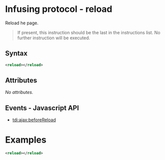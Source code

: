 # Infusing protocol - reload

Reload he page.

> If present, this instruction should be the last in the instructions list. No further instruction will be executed.

## Syntax

```xml
<reload></reload>
```

## Attributes

_No attributes._

## Events - Javascript API

* [tdi:ajax:beforeReload](#)

# Examples

```xml
<reload></reload>
```
